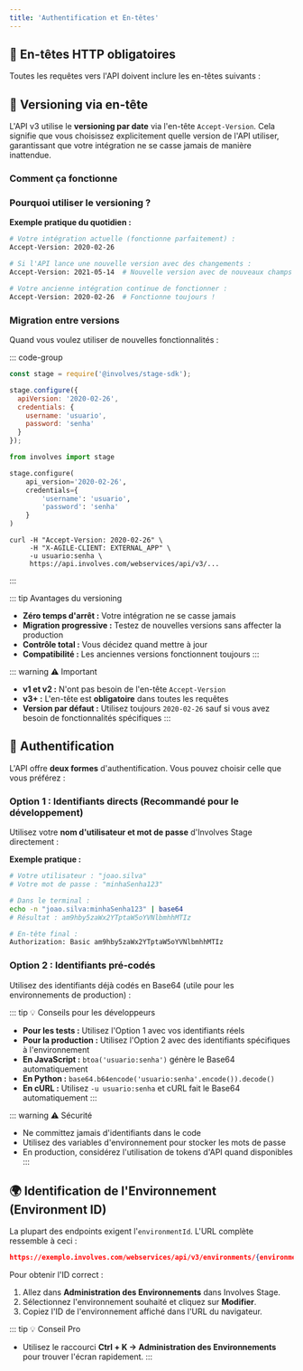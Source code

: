 ```yaml
---
title: 'Authentification et En-têtes'
---
```


## 🔧 En-têtes HTTP obligatoires

Toutes les requêtes vers l'API doivent inclure les en-têtes suivants :

<ApiCard
  title="request.headers"
  :items="[
    {
      key: 'Authorization',
      description: 'Basic base64(usuario:senha) — authentification de l\'utilisateur.',
      color: 'blue'
    },
    {
      key: 'X-AGILE-CLIENT',
      description: '<code>EXTERNAL_APP</code> — indique que la requête est externe.',
      color: 'purple'
    },
    {
      key: 'Accept-Version',
      description: '<code>2020-02-26</code> — définit la version de l\'API v3 à utiliser.',
      color: 'pink'
    }
  ]"
/>

## 📅 Versioning via en-tête

L'API v3 utilise le **versioning par date** via l'en-tête `Accept-Version`. Cela signifie que vous choisissez explicitement quelle version de l'API utiliser, garantissant que votre intégration ne se casse jamais de manière inattendue.

### Comment ça fonctionne

<ApiCard
  title="Accept-Version header"
  :items="[
    {
      key: 'Version actuelle :',
      description: '<code>2020-02-26</code>',
      color: 'green'
    },
    {
      key: 'Format :',
      description: '<code>YYYY-MM-DD</code> (date de lancement)',
      color: 'blue'
    },
    {
      key: 'Obligatoire :',
      description: 'Oui, dans toutes les requêtes v3',
      color: 'purple'
    }
  ]"
/>

### Pourquoi utiliser le versioning ?

**Exemple pratique du quotidien :**

```bash
# Votre intégration actuelle (fonctionne parfaitement) :
Accept-Version: 2020-02-26

# Si l'API lance une nouvelle version avec des changements :
Accept-Version: 2021-05-14  # Nouvelle version avec de nouveaux champs

# Votre ancienne intégration continue de fonctionner :
Accept-Version: 2020-02-26  # Fonctionne toujours !
```

### Migration entre versions

Quand vous voulez utiliser de nouvelles fonctionnalités :

::: code-group

```js [JavaScript]
const stage = require('@involves/stage-sdk');

stage.configure({
  apiVersion: '2020-02-26',
  credentials: {
    username: 'usuario',
    password: 'senha'
  }
});
```

```python [Python]
from involves import stage

stage.configure(
    api_version='2020-02-26',
    credentials={
        'username': 'usuario',
        'password': 'senha'
    }
)
```

```shell [cURL]
curl -H "Accept-Version: 2020-02-26" \
     -H "X-AGILE-CLIENT: EXTERNAL_APP" \
     -u usuario:senha \
     https://api.involves.com/webservices/api/v3/...
```

:::

::: tip Avantages du versioning

- **Zéro temps d'arrêt :** Votre intégration ne se casse jamais
- **Migration progressive :** Testez de nouvelles versions sans affecter la production
- **Contrôle total :** Vous décidez quand mettre à jour
- **Compatibilité :** Les anciennes versions fonctionnent toujours
:::

::: warning ⚠️ Important

- **v1 et v2 :** N'ont pas besoin de l'en-tête `Accept-Version`
- **v3+ :** L'en-tête est **obligatoire** dans toutes les requêtes
- **Version par défaut :** Utilisez toujours `2020-02-26` sauf si vous avez besoin de fonctionnalités spécifiques
:::

## 🔐 Authentification

L'API offre **deux formes** d'authentification. Vous pouvez choisir celle que vous préférez :

### Option 1 : Identifiants directs (Recommandé pour le développement)

Utilisez votre **nom d'utilisateur et mot de passe** d'Involves Stage directement :

<ApiCard
  title="Authorization header - Identifiants directs"
  :items="[
    {
      key: 'Utilisateur :',
      description: '<code>seuUsuarioDoInvolvesStage</code>',
      color: 'blue'
    },
    {
      key: 'Mot de passe :',
      description: '<code>suaSenhaDoInvolvesStage</code>',
      color: 'purple'
    },
    {
      key: 'En-tête complet :',
      description: '<code>Authorization: Basic base64(usuario:senha)</code>',
      color: 'pink'
    }
  ]"
/>

**Exemple pratique :**

```bash
# Votre utilisateur : "joao.silva"
# Votre mot de passe : "minhaSenha123"

# Dans le terminal :
echo -n "joao.silva:minhaSenha123" | base64
# Résultat : am9hby5zaWx2YTptaW5oYVNlbmhhMTIz

# En-tête final :
Authorization: Basic am9hby5zaWx2YTptaW5oYVNlbmhhMTIz
```

### Option 2 : Identifiants pré-codés

Utilisez des identifiants déjà codés en Base64 (utile pour les environnements de production) :

<ApiCard
  title="Authorization header - Identifiants pré-codés"
  :items="[
    {
      key: 'En-tête complet :',
      description: '<code>Authorization: Basic YWdpbGl0bzppbnZvbHZlcw==</code>',
      color: 'pink'
    }
  ]"
/>

::: tip 💡 Conseils pour les développeurs

- **Pour les tests :** Utilisez l'Option 1 avec vos identifiants réels
- **Pour la production :** Utilisez l'Option 2 avec des identifiants spécifiques à l'environnement
- **En JavaScript :** `btoa('usuario:senha')` génère le Base64 automatiquement
- **En Python :** `base64.b64encode('usuario:senha'.encode()).decode()`
- **En cURL :** Utilisez `-u usuario:senha` et cURL fait le Base64 automatiquement
:::

::: warning ⚠️ Sécurité

- Ne committez jamais d'identifiants dans le code
- Utilisez des variables d'environnement pour stocker les mots de passe
- En production, considérez l'utilisation de tokens d'API quand disponibles
:::

## 🌍 Identification de l'Environnement (Environment ID)

La plupart des endpoints exigent l'`environmentId`. L'URL complète ressemble à ceci :

```json
https://exemplo.involves.com/webservices/api/v3/environments/{environmentId}
```

Pour obtenir l'ID correct :

1. Allez dans **Administration des Environnements** dans Involves Stage.
2. Sélectionnez l'environnement souhaité et cliquez sur **Modifier**.
3. Copiez l'ID de l'environnement affiché dans l'URL du navigateur.

::: tip 💡 Conseil Pro

- Utilisez le raccourci **Ctrl + K → Administration des Environnements** pour trouver l'écran rapidement.
:::
